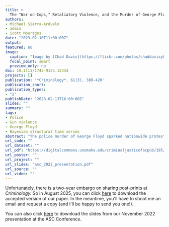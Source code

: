 ```yaml
---
title: >
  The "War on Cops," Retaliatory Violence, and the Murder of George Floyd
authors:
- Michael Sierra-Arévalo
- admin
- Scott Mourtgos
date: "2023-02-10T11:00:00Z"
output: 
featured: no
image:
  caption: "Image by [Chad Davis](https://flickr.com/photos/chaddavisphotography/) on [Flickr](https://flic.kr/p/2j7Gp9i), [CC BY-SA 2.0](https://creativecommons.org/licenses/by-sa/2.0/)"
  focal_point: smart
  preview_only: no
doi: 10.1111/1745-9125.12334
projects: []
publication: '*Criminology*, 61(3), 389-420'
publication_short: 
publication_types: 
- "2"
publishDate: "2023-02-13T16:00:00Z"
slides: ""
summary: ""
tags:
- Police
- Gun violence
- George Floyd
- Bayesian structural time series
abstract: "The police murder of George Floyd sparked nationwide protests in the summer of 2020 and revived claims that public outcry over such high-profile police killings perpetuated a violent *war on cops*. Using data collected by the Gun Violence Archive (GVA) on firearm assaults of U.S. police officers, we use Bayesian structural time series (BSTS) modeling to empirically assess if and how patterns of firearm assault on police officers in the United States were influenced by the police murder of George Floyd. Our analysis finds that the murder of George Floyd was associated with a 3-week spike in firearm assaults on police, after which the trend in firearms assaults dropped to levels only slightly above that which were predicted by pre-Floyd data. We discuss potential explanations for these findings and consider their relevance to the contemporary discussion of a *war on cops*, violence, and officer safety."
url_code: ""
url_dataset: ""
url_pdf: "https://digitalcommons.unomaha.edu/criminaljusticefacpub/195/"
url_poster: ""
url_project: ""
url_slides: "asc_2022_presentation.pdf"
url_source: ""
url_video: ""
---
```


Unfortunately, there is a two-year embargo on sharing post-prints at *Criminology.* So in August 2025, you can click [here](https://digitalcommons.unomaha.edu/criminaljusticefacpub/195/) to download the accepted version of our paper. In the meantime, you'll have to shoot me an email and request a copy (and I'll be happy to send you one!).

You can also click [here](https://jnix.netlify.app/publication/51-crim-war-on-cops-george-floyd/asc_2022_presentation.pdf) to download the slides from our November 2022 presentation at the ASC Conference.